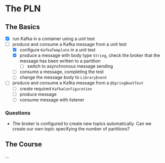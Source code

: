 # The PLN

## The Basics
- [x] run Kafka in a container using a unit test
- [ ] produce and consume a Kafka message from a unit test
  - [x] configure `KafkaTemplate` in a unit test
  - [x] produce a message with body type `String`, check the broker that the message has been written to a partition
    - [ ] switch to asynchronous message sending
  - [ ] consume a message, completing the test
  - [ ] change the message body to `LibraryEvent`
- [ ] produce and consume a Kafka message from a `@SpringBootTest`
  - [ ] create required `KafkaConfiguration`
  - [ ] produce message
  - [ ] consume message with listener

### Questions
- The broker is configured to create new topics automatically. Can we create our own topic specifying the number of partitions?

## The Course
...